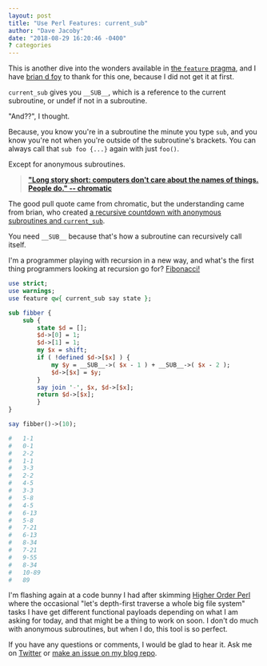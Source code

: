 ```yaml
---
layout: post
title: "Use Perl Features: current_sub"
author: "Dave Jacoby"
date: "2018-08-29 16:20:46 -0400"
? categories
---
```


This is another dive into the wonders available in [the `feature` pragma](https://metacpan.org/pod/feature), and I have [brian d foy](https://www.effectiveperlprogramming.com/) to thank for this one, because I did not get it at first.

`current_sub` gives you `__SUB__`, which is a reference to the current subroutine, or undef if not in a subroutine.

"And??", I thought.

Because, you know you're in a subroutine the minute you type `sub`, and you know you're not when you're outside of the subroutine's brackets. You can always call that `sub foo {...}` again with just `foo()`.

Except for anonymous subroutines.

> [**"Long story short: computers don't care about the names of things. People do." -- chromatic**](http://modernperlbooks.com/mt/2012/05/the-current-sub-in-perl-516.html)

The good pull quote came from chromatic, but the understanding came from brian, who created [a recursive countdown with anonymous subroutines and `current_sub`](https://www.effectiveperlprogramming.com/2012/02/use-__sub__-to-get-a-reference-to-the-current-subroutine/).

You need `__SUB__` because that's how a subroutine can recursively call itself.

I'm a programmer playing with recursion in a new way, and what's the first thing programmers looking at recursion go for? [Fibonacci!](https://en.wikipedia.org/wiki/Fibonacci_number)

```perl
use strict;
use warnings;
use feature qw{ current_sub say state };

sub fibber {
    sub {
        state $d = [];
        $d->[0] = 1;
        $d->[1] = 1;
        my $x = shift;
        if ( !defined $d->[$x] ) {
            my $y = __SUB__->( $x - 1 ) + __SUB__->( $x - 2 );
            $d->[$x] = $y;
        }
        say join '-', $x, $d->[$x];
        return $d->[$x];
        }
}

say fibber()->(10);

#   1-1
#   0-1
#   2-2
#   1-1
#   3-3
#   2-2
#   4-5
#   3-3
#   5-8
#   4-5
#   6-13
#   5-8
#   7-21
#   6-13
#   8-34
#   7-21
#   9-55
#   8-34
#   10-89
#   89
```

I'm flashing again at a code bunny I had after skimming [Higher Order Perl](https://hop.perl.plover.com/) where the occasional "let's depth-first traverse a whole big file system" tasks I have get different functional payloads depending on what I am asking for today, and that might be a thing to work on soon. I don't do much with anonymous subroutines, but when I do, this tool is so perfect.

If you have any questions or comments, I would be glad to hear it. Ask me on [Twitter](https://twitter.com/jacobydave) or [make an issue on my blog repo](https://github.com/jacoby/jacoby.github.io).
